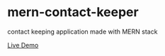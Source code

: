 # mern-contact-keeper
contact keeping application made with MERN stack

[Live Demo](https://omar-mern-contact-keeper.herokuapp.com/login)
